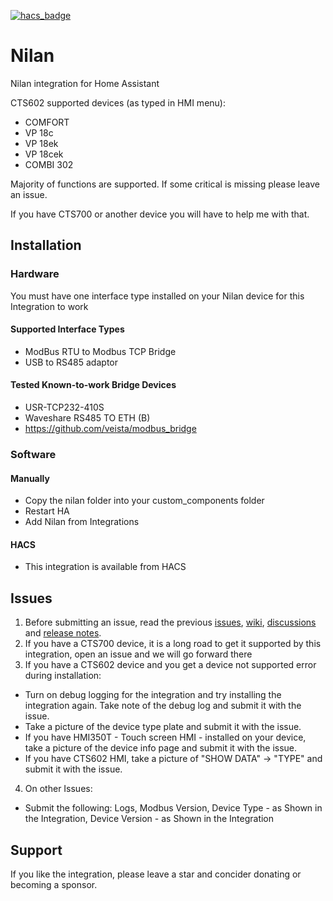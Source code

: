 [![hacs_badge](https://img.shields.io/badge/HACS-Default-41BDF5.svg)](https://github.com/hacs/integration)
# Nilan
Nilan integration for Home Assistant

CTS602 supported devices (as typed in HMI menu):

- COMFORT
- VP 18c
- VP 18ek
- VP 18cek
- COMBI 302

Majority of functions are supported. If some critical is missing please leave an issue.

If you have CTS700 or another device you will have to help me with that.

## Installation
### Hardware
You must have one interface type installed on your Nilan device for this Integration to work 

#### Supported Interface Types
- ModBus RTU to Modbus TCP Bridge 
- USB to RS485 adaptor

#### Tested Known-to-work Bridge Devices
* USR-TCP232-410S
* Waveshare RS485 TO ETH (B)
* https://github.com/veista/modbus_bridge

### Software
#### Manually
- Copy the nilan folder into your custom_components folder
- Restart HA
- Add Nilan from Integrations

#### HACS
- This integration is available from HACS

## Issues
1. Before submitting an issue, read the previous <a href="https://github.com/veista/nilan/issues?q=">issues</a>, <a href="https://github.com/veista/nilan/wiki">wiki</a>, <a href="https://github.com/veista/nilan/discussions">discussions</a> and <a href="https://github.com/veista/nilan/releases">release notes</a>.
2. If you have a CTS700 device, it is a long road to get it supported by this integration, open an issue and we will go forward there
3. If you have a CTS602 device and you get a device not supported error during installation:
  - Turn on debug logging for the integration and try installing the integration again. Take note of the debug log and submit it with the issue.
  - Take a picture of the device type plate and submit it with the issue.
  - If you have HMI350T - Touch screen HMI - installed on your device, take a picture of the device info page and submit it with the issue.
  - If you have CTS602 HMI, take a picture of "SHOW DATA" -> "TYPE" and submit it with the issue.
4. On other Issues:
  - Submit the following: Logs, Modbus Version, Device Type - as Shown in the Integration, Device Version - as Shown in the Integration

## Support
If you like the integration, please leave a star and concider donating or becoming a sponsor.

